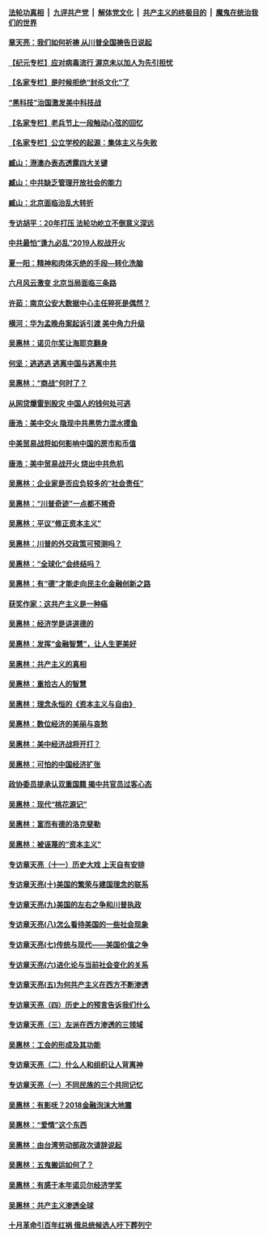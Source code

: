 ####  [法轮功真相](../../../../basic/blob/master/README.md?t=07102302) &nbsp;|&nbsp; [九评共产党](../../../../9ping.md/blob/master/README.md?t=07102302) &nbsp;|&nbsp; [解体党文化](../../../../jtdwh.md/blob/master/README.md?t=07102302)  &nbsp;|&nbsp; [共产主义的终极目的](../../../../gczydzjmd.md/blob/master/README.md?t=07102302) &nbsp;|&nbsp; [魔鬼在统治我们的世界](../../../../mgztzwmdsj.md/blob/master/README.md?t=07102302) 

#### [章天亮：我们如何祈祷 从川普全国祷告日说起](../pages/nsc423/n11944627.md?t=07102302) 

#### [【纪元专栏】应对病毒流行 渥京未以加人为先引担忧](../pages/nsc423/n11875714.md?t=07102302) 

#### [【名家专栏】是时候拒绝“封杀文化”了](../pages/nsc423/n11814093.md?t=07102302) 

#### [“黑科技”治国激发美中科技战](../pages/nsc423/n11638056.md?t=07102302) 

#### [【名家专栏】老兵节上一段触动心弦的回忆](../pages/nsc423/n11646016.md?t=07102302) 

#### [【名家专栏】公立学校的起源：集体主义与失败](../pages/nsc423/n11601833.md?t=07102302) 

#### [臧山：港澳办表态透露四大关键](../pages/nsc423/n11421628.md?t=07102302) 

#### [臧山：中共缺乏管理开放社会的能力](../pages/nsc423/n11407457.md?t=07102302) 

#### [臧山：北京面临治乱大转折](../pages/nsc423/n11406895.md?t=07102302) 

#### [专访胡平：20年打压 法轮功屹立不倒意义深远](../pages/nsc423/n11398800.md?t=07102302) 

#### [中共最怕“逢九必乱”2019人权战开火](../pages/nsc423/n11385248.md?t=07102302) 

#### [夏一阳：精神和肉体灭绝的手段—转化洗脑](../pages/nsc423/n11368250.md?t=07102302) 

#### [六月风云激变 北京当局面临三条路](../pages/nsc423/n11313668.md?t=07102302) 

#### [许茹：南京公安大数据中心主任猝死是偶然？](../pages/nsc423/n11064744.md?t=07102302) 

#### [横河：华为孟晚舟案起诉引渡 美中角力升级](../pages/nsc423/n11027230.md?t=07102302) 

#### [吴惠林：诺贝尔奖让海耶克翻身](../pages/nsc423/n10890049.md?t=07102302) 

#### [何坚：逃逃逃 逃离中国与逃离中共](../pages/nsc423/n10592891.md?t=07102302) 

#### [吴惠林：“商战”何时了？](../pages/nsc423/n10573558.md?t=07102302) 

#### [从网贷爆雷到股灾 中国人的钱何处可逃](../pages/nsc423/n10572800.md?t=07102302) 

#### [唐浩：美中交火 隐现中共黑势力混水摸鱼](../pages/nsc423/n10544040.md?t=07102302) 

#### [中美贸易战将如何影响中国的房市和币值](../pages/nsc423/n10543697.md?t=07102302) 

#### [唐浩：美中贸易战开火 烧出中共危机](../pages/nsc423/n10540126.md?t=07102302) 

#### [吴惠林：企业家是否应负较多的“社会责任”](../pages/nsc423/n10535022.md?t=07102302) 

#### [吴惠林：“川普奇迹”一点都不稀奇](../pages/nsc423/n10512808.md?t=07102302) 

#### [吴惠林：平议“修正资本主义”](../pages/nsc423/n10495724.md?t=07102302) 

#### [吴惠林：川普的外交政策可预测吗？](../pages/nsc423/n10462387.md?t=07102302) 

#### [吴惠林：“全球化”会终结吗？](../pages/nsc423/n10452838.md?t=07102302) 

#### [吴惠林：有“德”才能走向民主化金融创新之路](../pages/nsc423/n10432292.md?t=07102302) 

#### [获奖作家：这共产主义是一种癌](../pages/nsc423/n10431541.md?t=07102302) 

#### [吴惠林：经济学是讲道德的](../pages/nsc423/n10398014.md?t=07102302) 

#### [吴惠林：发挥“金融智慧”，让人生更美好](../pages/nsc423/n10375019.md?t=07102302) 

#### [吴惠林：共产主义的真相](../pages/nsc423/n10351394.md?t=07102302) 

#### [吴惠林：重拾古人的智慧](../pages/nsc423/n10337691.md?t=07102302) 

#### [吴惠林：理念永恒的《资本主义与自由》](../pages/nsc423/n10316274.md?t=07102302) 

#### [吴惠林：数位经济的美丽与哀愁](../pages/nsc423/n10292946.md?t=07102302) 

#### [吴惠林：美中经济战将开打？](../pages/nsc423/n10258825.md?t=07102302) 

#### [吴惠林：可怕的中国经济扩张](../pages/nsc423/n10219147.md?t=07102302) 

#### [政协委员提承认双重国籍 揭中共官员过客心态](../pages/nsc423/n10208809.md?t=07102302) 

#### [吴惠林：现代“桃花源记”](../pages/nsc423/n10185234.md?t=07102302) 

#### [吴惠林：富而有德的洛克斐勒](../pages/nsc423/n10142264.md?t=07102302) 

#### [吴惠林：被诬蔑的“资本主义”](../pages/nsc423/n10124816.md?t=07102302) 

#### [专访章天亮（十一）历史大戏 上天自有安排](../pages/nsc423/n10094905.md?t=07102302) 

#### [专访章天亮(十)美国的繁荣与建国理念的联系](../pages/nsc423/n10094899.md?t=07102302) 

#### [专访章天亮(九)美国的左右之争和川普执政](../pages/nsc423/n10094889.md?t=07102302) 

#### [专访章天亮(八)怎么看待美国的一些社会现象](../pages/nsc423/n10094857.md?t=07102302) 

#### [专访章天亮(七)传统与现代——美国价值之争](../pages/nsc423/n10093140.md?t=07102302) 

#### [专访章天亮(六)进化论与当前社会变化的关系](../pages/nsc423/n10092036.md?t=07102302) 

#### [专访章天亮(五)为何共产主义在西方不断渗透](../pages/nsc423/n10083620.md?t=07102302) 

#### [专访章天亮（四）历史上的预言告诉我们什么](../pages/nsc423/n10083606.md?t=07102302) 

#### [专访章天亮（三）左派在西方渗透的三领域](../pages/nsc423/n10081115.md?t=07102302) 

#### [吴惠林：工会的形成及其功能](../pages/nsc423/n10080633.md?t=07102302) 

#### [专访章天亮（二）什么人和组织让人背离神](../pages/nsc423/n10076637.md?t=07102302) 

#### [专访章天亮（一）不同民族的三个共同记忆](../pages/nsc423/n10074188.md?t=07102302) 

#### [吴惠林：有影呒？2018金融泡沫大地震](../pages/nsc423/n10040534.md?t=07102302) 

#### [吴惠林：“爱情”这个东西](../pages/nsc423/n10019423.md?t=07102302) 

#### [吴惠林：由台湾劳动部政次请辞说起](../pages/nsc423/n9979679.md?t=07102302) 

#### [吴惠林：五鬼搬运如何了？](../pages/nsc423/n9925338.md?t=07102302) 

#### [吴惠林：有感于本年诺贝尔经济学奖](../pages/nsc423/n9871883.md?t=07102302) 

#### [吴惠林：共产主义渗透全球](../pages/nsc423/n9812748.md?t=07102302) 

#### [十月革命引百年红祸 俄总统候选人吁下葬列宁](../pages/nsc423/n9810182.md?t=07102302) 

